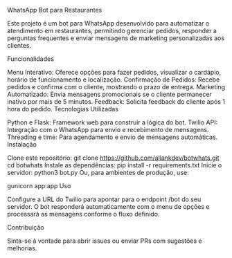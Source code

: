 WhatsApp Bot para Restaurantes

Este projeto é um bot para WhatsApp desenvolvido para automatizar o atendimento em restaurantes, permitindo gerenciar pedidos, responder a perguntas frequentes e enviar mensagens de marketing personalizadas aos clientes.

Funcionalidades

Menu Interativo: Oferece opções para fazer pedidos, visualizar o cardápio, horário de funcionamento e localização.
Confirmação de Pedidos: Recebe pedidos e confirma com o cliente, mostrando o prazo de entrega.
Marketing Automatizado: Envia mensagens promocionais se o cliente permanecer inativo por mais de 5 minutos.
Feedback: Solicita feedback do cliente após 1 hora do pedido.
Tecnologias Utilizadas

Python e Flask: Framework web para construir a lógica do bot.
Twilio API: Integração com o WhatsApp para envio e recebimento de mensagens.
Threading e time: Para agendamento e envio de mensagens automáticas.
Instalação

Clone este repositório:
git clone https://github.com/allankdev/botwhats.git
cd botwhats
Instale as dependências:
pip install -r requirements.txt
Inicie o servidor:
python3 bot.py
Ou, para ambientes de produção, use:

gunicorn app:app
Uso

Configure a URL do Twilio para apontar para o endpoint /bot do seu servidor. O bot responderá automaticamente com o menu de opções e processará as mensagens conforme o fluxo definido.

Contribuição

Sinta-se à vontade para abrir issues ou enviar PRs com sugestões e melhorias.

